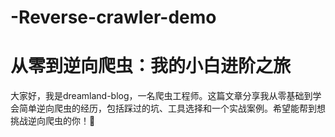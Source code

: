 # -Reverse-crawler-demo


# 从零到逆向爬虫：我的小白进阶之旅

大家好，我是dreamland-blog，一名爬虫工程师。这篇文章分享我从零基础到学会简单逆向爬虫的经历，包括踩过的坑、工具选择和一个实战案例。希望能帮到想挑战逆向爬虫的你！🚀

